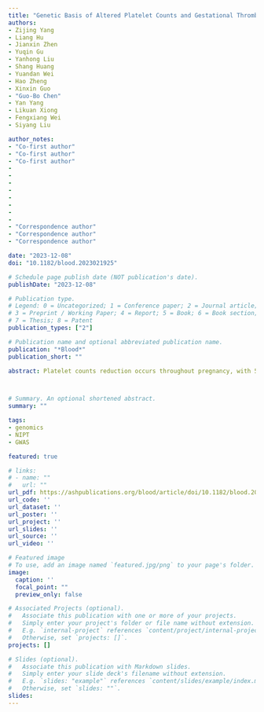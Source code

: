 ```yaml
---
title: "Genetic Basis of Altered Platelet Counts and Gestational Thrombocytopenia in Pregnancy"
authors:
- Zijing Yang
- Liang Hu
- Jianxin Zhen
- Yuqin Gu
- Yanhong Liu
- Shang Huang
- Yuandan Wei
- Hao Zheng
- Xinxin Guo
- "Guo-Bo Chen"
- Yan Yang
- Likuan Xiong
- Fengxiang Wei
- Siyang Liu

author_notes:
- "Co-first author"
- "Co-first author"
- "Co-first author"
- 
- 
-
-
-
-
-
-
- "Correspondence author"
- "Correspondence author"
- "Correspondence author"

date: "2023-12-08"
doi: "10.1182/blood.2023021925"

# Schedule page publish date (NOT publication's date).
publishDate: "2023-12-08"

# Publication type.
# Legend: 0 = Uncategorized; 1 = Conference paper; 2 = Journal article;
# 3 = Preprint / Working Paper; 4 = Report; 5 = Book; 6 = Book section;
# 7 = Thesis; 8 = Patent
publication_types: ["2"]

# Publication name and optional abbreviated publication name.
publication: "*Blood*"
publication_short: ""

abstract: Platelet counts reduction occurs throughout pregnancy, with 5-12% of pregnancies being diagnosed with gestational thrombocytopenia (GT), characterized by a decrease in platelet count during pregnancy. However, the underlying biological mechanism behind this altered platelet count phenomenon and GT remains unclear. Here, we utilized sequencing data from non-invasive prenatal test (NIPT) among 100,186 Chinese pregnancies and conducted the hitherto largest-scale genome-wide association studies (GWAS) on platelet counts at five periods of pregnancy (the first, second, and third trimesters, delivery, and the postpartum period), as well as two GT statuses (GT: platelet count < 150 × 109/L and severe GT: platelet count < 100 × 109/L). Our analysis revealed 138 genome-wide significant loci, explaining 10.4 to 12.1% of the observed variation. Attractively, we identified previously unknown changes in genetic effects on platelet counts during pregnancy for variants present in PEAR1 and CBL, with PEAR1 variants specifically associated with a faster decline in platelet counts. Furthermore, we found that variants present in PEAR1 and TUBB1 increased susceptibility to GT and severe GT. Our study provides the first insight into the genetic basis of platelet counts and GT in pregnancy, highlighting the critical role of PEAR1 in decreasing platelet counts during pregnancy and the occurrence of GT. Pregnancies carrying specific variants associated with declining platelet counts may experience a more pronounced decrease, thereby elevating the risk of GT. These findings lay the groundwork for further investigation into the biological mechanisms and causal implications of GT.



# Summary. An optional shortened abstract.
summary: ""

tags:
- genomics
- NIPT
- GWAS

featured: true

# links:
# - name: ""
#   url: ""
url_pdf: https://ashpublications.org/blood/article/doi/10.1182/blood.2023021925/506578/Genetic-Basis-of-Altered-Platelet-Counts-and
url_code: ''
url_dataset: ''
url_poster: ''
url_project: ''
url_slides: ''
url_source: ''
url_video: ''

# Featured image
# To use, add an image named `featured.jpg/png` to your page's folder. 
image:
  caption: ''
  focal_point: ""
  preview_only: false

# Associated Projects (optional).
#   Associate this publication with one or more of your projects.
#   Simply enter your project's folder or file name without extension.
#   E.g. `internal-project` references `content/project/internal-project/index.md`.
#   Otherwise, set `projects: []`.
projects: []

# Slides (optional).
#   Associate this publication with Markdown slides.
#   Simply enter your slide deck's filename without extension.
#   E.g. `slides: "example"` references `content/slides/example/index.md`.
#   Otherwise, set `slides: ""`.
slides:
---
```

